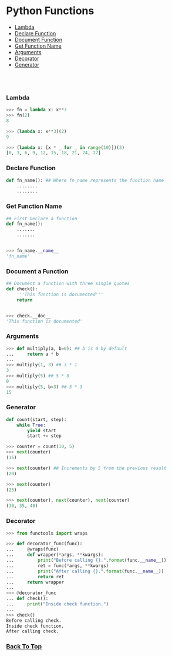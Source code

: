 # Python Functions



- [Lambda](#lambda)
- [Declare Function](#lambda)
- [Document Function](#document-a-function)
- [Get Function Name](#get-function-name)
- [Arguments](#arguments)
- [Decorator](#lambda)
- [Generator](#generator)


<br><br>
### Lambda

```python
>>> fn = lambda x: x**3
>>> fn(2)
8

>>> (lambda x: x**3)(2)
9

>>> (lambda x: [x * _ for _ in range(10)])(3)
[0, 3, 6, 9, 12, 15, 18, 21, 24, 27]
```



### Declare Function

```python
def fn_name(): ## Where fn_name represents the function name
    ........
    ........

```


### Get Function Name
```python
## First Declare a function 
def fn_name():
    .......
    .......


>>> fn_name.__name__
'fn_name'
```


### Document a Function
```python
## Document a function with three single quotes
def check():
    '''This function is documented'''
    return


>>> check.__doc__
'This function is documented'
```


### Arguments
```python
>>> def multiply(a, b=0): ## b is 0 by default
...     return a * b
...
>>> multiply(1, 3) ## 3 * 1
3
>>> multiply(5) ## 5 * 0
0
>>> multiply(5, b=3) ## 5 * 3
15
```


### Generator
```python
def count(start, step):
    while True:
        yield start
        start += step

>>> counter = count(10, 5)
>>> next(counter)
(15)

>>> next(counter) ## Increments by 5 from the previous result
(20)

>>> next(counter)
(25)

>>> next(counter), next(counter), next(counter)
(30, 35, 40)
```


### Decorator

```python
>>> from functools import wraps

>>> def decorator_func(func):
...     @wraps(func)
...     def wrapper(*args, **kwargs):
...         print("Before calling {}.".format(func.__name__))
...         ret = func(*args, **kwargs)
...         print("After calling {}.".format(func.__name__))
...         return ret
...     return wrapper
...
>>> @decorator_func
... def check():
...     print("Inside check function.")
...
>>> check()
Before calling check.
Inside check function.
After calling check.
```


### [Back To Top](#python-functions)